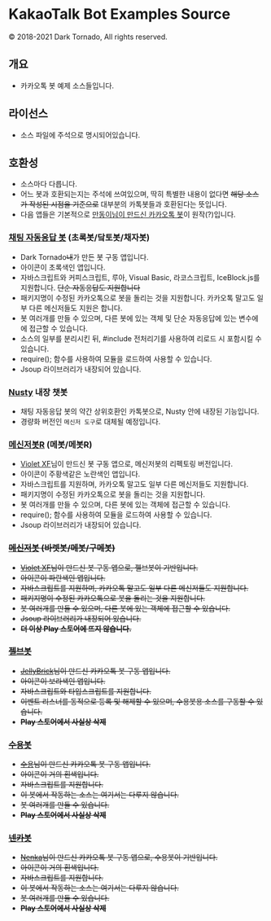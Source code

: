 # KakaoTalk Bot Examples Source
© 2018-2021 Dark Tornado, All rights reserved.

## 개요
 - 카카오톡 봇 예제 소스들입니다.

## 라이선스
- 소스 파일에 주석으로 명시되어있습니다.

## 호환성
 - 소스마다 다릅니다.
 - 어느 봇과 호환되는지는 주석에 쓰여있으며, 딱히 특별한 내용이 없다면 ~~해당 소스가 작성된 시점을 기준으로~~ 대부분의 카톡봇들과 호환된다는 뜻입니다.
 - 다음 앱들은 기본적으로 [만동이님이 만드신 카카오톡 봇](https://github.com/BackupDead/ScriptableKakaoBot)이 원작(?)입니다.
 
### [채팅 자동응답 봇](https://play.google.com/store/apps/details?id=com.darktornado.chatbot) (초록봇/닼토봇/채자봇)
 - Dark Tornado~~내~~가 만든 봇 구동 앱입니다.
 - 아이콘이 초록색인 앱입니다.
 - 자바스크립트와 커피스크립트, 루아, Visual Basic, 라코스크립트, IceBlock.js를 지원합니다. ~~단순 자동응답도 지원합니다~~
 - 패키지명이 수정된 카카오톡으로 봇을 돌리는 것을 지원합니다. 카카오톡 말고도 일부 다른 메신저들도 지원은 합니다.
 - 봇 여러개를 만들 수 있으며, 다른 봇에 있는 객체 및 단순 자동응답에 있는 변수에 에 접근할 수 있습니다.
 - 소스의 일부를 분리시킨 뒤, #include 전처리기를 사용하여 리로드 시 포함시킬 수 있습니다.
 - require(); 함수를 사용하여 모듈을 로드하여 사용할 수 있습니다.
 - Jsoup 라이브러리가 내장되어 있습니다.
 
### [Nusty](https://play.google.com/store/apps/details?id=com.darktornado.nusty) 내장 챗봇
 - 채팅 자동응답 봇의 약간 상위호환인 카톡봇으로, Nusty 안에 내장된 기능입니다.
 - 경량화 버전인 `메신저 도구`로 대체될 예정입니다.
 
 ### [메신저봇R](https://play.google.com/store/apps/details?id=com.xfl.msgbot) (메봇/메봇R)
 - [Violet XF](https://blog.naver.com/mir99712)님이 만드신 봇 구동 앱으로, 메신저봇의 리펙토링 버전입니다.
 - 아이콘이 주황색같은 노란색인 앱입니다.
 - 자바스크립트를 지원하며, 카카오톡 말고도 일부 다른 메신저들도 지원합니다.
 - 패키지명이 수정된 카카오톡으로 봇을 돌리는 것을 지원합니다.
 - 봇 여러개를 만들 수 있으며, 다른 봇에 있는 객체에 접근할 수 있습니다.
 - require(); 함수를 사용하여 모듈을 로드하여 사용할 수 있습니다.
 - Jsoup 라이브러리가 내장되어 있습니다.
 
<s>
 
 ### [메신저봇](https://play.google.com/store/apps/details?id=com.xfl.kakaotalkbot) (바렛봇/메봇/구메봇)
 - [Violet XF](https://blog.naver.com/mir99712)님이 만드신 봇 구동 앱으로, 젤브봇이 기반입니다.
 - 아이콘이 파란색인 앱입니다.
 - 자바스크립트를 지원하며, 카카오톡 말고도 일부 다른 메신저들도 지원합니다.
 - 패키지명이 수정된 카카오톡으로 봇을 돌리는 것을 지원합니다.
 - 봇 여러개를 만들 수 있으며, 다른 봇에 있는 객체에 접근할 수 있습니다.
 - Jsoup 라이브러리가 내장되어 있습니다.
 - <b>더 이상 Play 스토어에 뜨지 않습니다.</b>

### [젤브봇](https://play.google.com/store/apps/details?id=be.zvz.newskbot)
 - [JellyBrick](https://github.com/JellyBrick)님이 만드신 카카오톡 봇 구동 앱입니다.
 - 아이콘이 보라색인 앱입니다.
 - 자바스크립트와 타입스크립트를 지원합니다.
 - 이벤트 리스너를 동적으로 등록 및 해제할 수 있으며, 수용봇용 소스를 구동할 수 있습니다.
 - <b>Play 스토어에서 사실상 삭제</b>
  
### [수용봇](https://play.google.com/store/apps/details?id=com.suyong.kakaobot)
 - [수용](https://github.com/Su-Yong)님이 만드신 카카오톡 봇 구동 앱입니다.
 - 아이콘이 거의 흰색입니다.
 - 자바스크립트를 지원합니다.
 - 이 봇에서 작동하는 소스는 여기서는 다루지 않습니다.
 - 봇 여러개를 만들 수 있습니다.
 - <b>Play 스토어에서 사실상 삭제</b>

### [넨카봇](https://play.google.com/store/apps/details?id=com.suyong.kakaobot)
 - [Nenka](https://github.com/NenkaLab)님이 만드신 카카오톡 봇 구동 앱으로, 수용봇이 기반입니다.
 - 아이콘이 거의 흰색입니다.
 - 자바스크립트를 지원합니다.
 - 이 봇에서 작동하는 소스는 여기서는 다루지 않습니다.
 - 봇 여러개를 만들 수 있습니다.
 - <b>Play 스토어에서 사실상 삭제</b>
 
</s>
